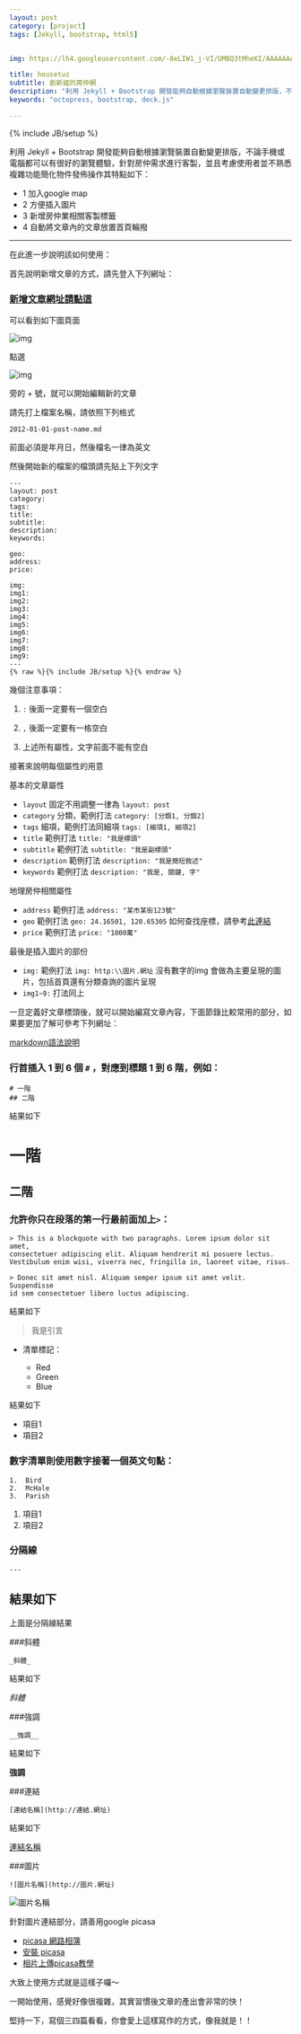 ```yaml
---
layout: post
category: [project] 
tags: [Jekyll, bootstrap, html5]


img: https://lh4.googleusercontent.com/-8eLIW1_j-VI/UMBQ3tMheKI/AAAAAAAALXA/47NPS7WZzq8/s912/DSC_4011.JPG

title: housetuz
subtitle: 創新姬的房仲網
description: "利用 Jekyll + Bootstrap 開發能夠自動根據瀏覽裝置自動變更排版，不論手機或電腦都可以有很好的瀏覽體驗，針對房仲需求進行客製"
keywords: "octopress, bootstrap, deck.js"

---
```

{% include JB/setup %}

利用 Jekyll + Bootstrap 開發能夠自動根據瀏覽裝置自動變更排版，不論手機或電腦都可以有很好的瀏覽體驗，針對房仲需求進行客製，並且考慮使用者並不熟悉複雜功能簡化物件發佈操作其特點如下：


* 1 加入google map
* 2 方便插入圖片
* 3 新增房仲業相關客製標籤
* 4 自動將文章內的文章放置首頁輪撥

---




在此進一步說明該如何使用：

首先說明新增文章的方式，請先登入下列網址：

### [新增文章網址請點這](https://github.com/housetuz/housetuz.github.com/tree/master/_posts)

可以看到如下圖頁面

![img](https://lh5.googleusercontent.com/-y6amoKKxdvs/UNVS9-oQMbI/AAAAAAAALZA/LZ41-UV7r2M/s912/%25E8%259E%25A2%25E5%25B9%2595%25E5%25BF%25AB%25E7%2585%25A7%25202012-12-22%2520%25E4%25B8%258B%25E5%258D%25882.26.45.jpg)

點選

![img](https://lh5.googleusercontent.com/-tZLLccIwjbQ/UNVS-0jQVsI/AAAAAAAALZI/hJhF9aupZZA/s328/%25E8%259E%25A2%25E5%25B9%2595%25E5%25BF%25AB%25E7%2585%25A7%25202012-12-22%2520%25E4%25B8%258B%25E5%258D%25882.27.05.jpg)

旁的 + 號，就可以開始編輯新的文章

請先打上檔案名稱，請依照下列格式

	2012-01-01-post-name.md
	
前面必須是年月日，然後檔名一律為英文

然後開始新的檔案的檔頭請先貼上下列文字

	---
	layout: post
	category: 
	tags: 
	title: 
	subtitle: 
	description: 
	keywords: 

	geo: 
	address: 
	price: 

	img: 
	img1: 
	img2: 
	img3: 
	img4: 
	img5: 
	img6: 
	img7: 
	img8: 
	img9: 
	---
	{% raw %}{% include JB/setup %}{% endraw %}

幾個注意事項：

1. ``:`` 後面一定要有一個空白

2. ``,`` 後面一定要有一格空白

3. 上述所有屬性，文字前面不能有空白

接著來說明每個屬性的用意

基本的文章屬性

* ``layout`` 固定不用調整一律為 ``layout: post``
* ``category`` 分類，範例打法 ``category: [分類1, 分類2]``
* ``tags`` 細項，範例打法同細項 ``tags: [細項1, 細項2]``
* ``title`` 範例打法 ``title: "我是標頭"``
* ``subtitle`` 範例打法 ``subtitle: "我是副標頭"``
* ``description`` 範例打法 ``description: "我是簡短敘述"``
* ``keywords`` 範例打法 ``description: "我是, 關鍵, 字"``

地理房仲相關屬性

* ``address`` 範例打法 ``address: "某市某街123號"``
* ``geo`` 範例打法 ``geo: 24.16501, 120.65305`` 如何查找座標，請參考[此連結](http://smlsun.com/blog/2012/12/22/google-map-get-geo/)
* ``price`` 範例打法 ``price: "1000萬"``

最後是插入圖片的部份

* ``img:`` 範例打法 ``img: http:\\圖片.網址`` 沒有數字的img 會做為主要呈現的圖片，包括首頁還有分類查詢的圖片呈現 
* ``img1~9:`` 打法同上


一旦定義好文章標頭後，就可以開始編寫文章內容，下面節錄比較常用的部分，如果要更加了解可參考下列網址：

[markdown語法說明](http://markdown.tw/)


### 行首插入 1 到 6 個 `#` ，對應到標題 1 到 6 階，例如：

	# 一階
	## 二階

結果如下

# 一階

## 二階


### 允許你只在段落的第一行最前面加上`>`：

    > This is a blockquote with two paragraphs. Lorem ipsum dolor sit amet,
    consectetuer adipiscing elit. Aliquam hendrerit mi posuere lectus.
    Vestibulum enim wisi, viverra nec, fringilla in, laoreet vitae, risus.

    > Donec sit amet nisl. Aliquam semper ipsum sit amet velit. Suspendisse
    id sem consectetuer libero luctus adipiscing.

結果如下

> 我是引言



* 清單標記：

    *   Red
    *   Green
    *   Blue

結果如下

* 項目1
* 項目2


### 數字清單則使用數字接著一個英文句點：

    1.  Bird
    2.  McHale
    3.  Parish

1. 項目1
2. 項目2

### 分隔線

	---

結果如下	
---
上面是分隔線結果

###斜體

	_斜體_

結果如下

_斜體_

###強調

	__強調__

結果如下
	
__強調__
	
###連結

	[連結名稱](http://連結.網址)

結果如下

[連結名稱](http://連結.網址)

###圖片

	![圖片名稱](http://圖片.網址)
	
![圖片名稱](http://圖片.網址)


針對圖片連結部分，請善用google picasa

* [picasa 網路相簿](https://picasaweb.google.com/)
* [安裝 picasa](http://picasa.google.com/)
* [相片上傳picasa教學](http://blog.yam.com/eathanlee/article/11073209)




大致上使用方式就是這樣子囉～

一開始使用，感覺好像很複雜，其實習慣後文章的產出會非常的快！

堅持一下，寫個三四篇看看，你會愛上這樣寫作的方式，像我就是！！


	
	







    

    
